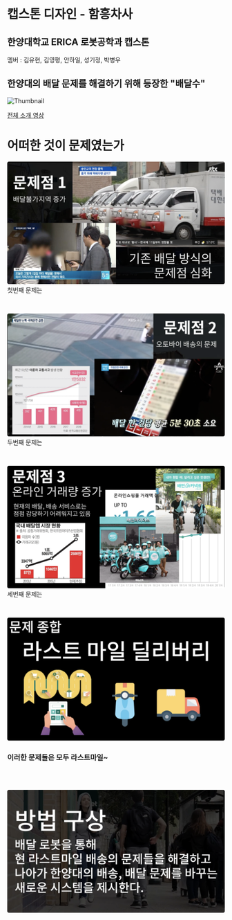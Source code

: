 # 캡스톤 디자인 - 함흥차사

## 한양대학교 ERICA 로봇공학과 캡스톤

멤버 : 김유현, 김영평, 안하일, 성기정, 박병우

## 한양대의 배달 문제를 해결하기 위해 등장한 "배달수"

![Thumbnail](images/Thumbnail.png)

[전체 소개 영상](https://www.youtube.com/watch?v=oPuyHoVmzFc)

# 어떠한 것이 문제였는가

![img](images/문제1.png)
첫번째 문제는
</br>

</br>

![img](images/문제2.png)
두번째 문제는
</br>

</br>

![img](images/문제3.png)
세번째 문제는
</br>

</br>

![img](images/문제종합.png)

### 이러한 문제들은 모두 라스트마일~

</br>

</br>

![img](images/방법_구상.png)
